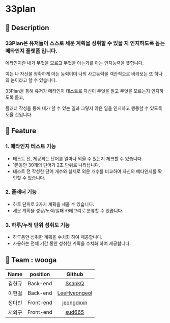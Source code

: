 # 33plan
## 📘 Description

### 33Plan은 유저들이 스스로 세운 계획을 성취할 수 있을 지 인지하도록 돕는 메타인지 플랫폼 입니다.

메타인지란 내가 무엇을 모르고 무엇을 아는가를 아는 인지능력을 뜻합니다.

이는 나 자신을 정확하게 아는 능력이며 나의 사고능력을 객관적으로 바라보는 또 하나의 눈이라고 할 수 있습니다.

33Plan을 통해 유저가 메타인지 테스트로 자신이 무엇을 알고 무엇을 모르는지 인지하도록 돕고, 

플래너 작성을 통해 내가 할 수 있는 일과 그렇지 않은 일을 인지하고 행동할 수 있도록 도울 것입니다.

## 📘 Feature

### 1. 메타인지 테스트 기능
* 테스트 전, 제공되는 단어를 얼마나 외울 수 있는지 체크할 수 있습니다.
* 1분동안 30개의 단어가 2초 단위로 나타납니다. 
* 테스트 전 작성한 단어 개수와 실제로 외운 개수를 비교하여 자신의 메타인지를 확인할 수 있습니다.

### 2. 플래너 기능
 * 하루 단위로 3가지 계획을 세울 수 있습니다.
 * 세운 계획을 성공/노력/실패 카테고리로 분류할 수 있습니다.

### 3. 하루/누적 단위 성취도 기능 
* 하루동안 성취한 계획을 수치화 하여 제공합니다. 
* 사용하는 전체 기간 동안 성취한 계획을 수치화 하여 제공합니다.

## 📘 Team : wooga
|Name|position|GIthub|
|:---:|:---:|:---:|
|김현규|Back-end|[SsankQ](https://github.com/SsankQ)|
|이현걸|Back-end|[LeeHyeongeol](https://github.com/LeeHyeongeol)|
|정다인|Front-end|[jeongdxxn](https://github.com/jeongdxxn)|
|서외구|Front-end|[sud665](https://github.com/sud665)|

